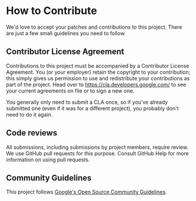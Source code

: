 # How to Contribute

We'd love to accept your patches and contributions to this project. There are just a few small guidelines you need to follow.

## Contributor License Agreement

Contributions to this project must be accompanied by a Contributor License Agreement. You (or your employer) retain the copyright to your contribution; this simply gives us permission to use and redistribute your contributions as part of the project. Head over to https://cla.developers.google.com/ to see your current agreements on file or to sign a new one.

You generally only need to submit a CLA once, so if you've already submitted one (even if it was for a different project), you probably don't need to do it again.



## Code reviews

All submissions, including submissions by project members, require review. We use GitHub pull requests for this purpose. Consult GitHub Help for more information on using pull requests.



## Community Guidelines

This project follows
[Google's Open Source Community Guidelines](https://opensource.google.com/conduct/).
